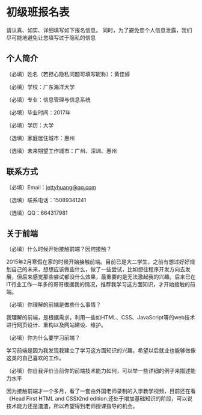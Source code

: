 # 初级班报名表

请认真、如实、详细填写如下报名信息。
同时，为了避免您个人信息泄露，我们尽可能地避免让您填写过于隐私的信息

## 个人简介

（必填）姓名（若担心隐私问题可填写昵称）：黄佳婷

（必填）学校：广东海洋大学

（必填）专业：信息管理与信息系统

（必填）毕业时间：2017年

（必填）学历：大学

（选填）家庭居住城市：惠州

（选填）未来期望工作城市：广州、深圳、惠州


## 联系方式

（必填）Email：jettyhuang@qq.com

（选填）联系电话：15089341241

（选填）QQ：664317981


## 关于前端

（必填）什么时候开始接触前端？因何接触？

2015年2月寒假在家的时候开始接触前端。目前已是大二学生，之前有想过好好规划自己的未来，想想应该做些什么，做了一些尝试，比如想往程序开发方向去发展，但后来感觉那些尝试都没什么效果，最重要的是无法激起我的兴趣。后来已在IT行业工作一年多的哥哥根据我的情况，推荐我学习这方面知识，才开始接触的前端。

（必填）你理解的前端是做些什么事情？

我理解的前端，是根据需求，利用一些如HTML、CSS、JavaScript等的web技术进行网页设计、重构以及网站建设、维护。

（必填）你为什么要学习前端？

学习前端是因为我发现我建立了学习这方面知识的兴趣，希望以后就业也能够做像这类的自己喜欢的工作。

（必填）你自我评价当前你的前端技术能力如何，可以举一些详细的例子来描述能力水平

因为接触前端才一个多月，看了一套由外国老师录制的入学教学视频，目前还在看《Head First HTML and CSS》2nd edition.还处于增加基础知识的阶段，可以说技术能力还是渣渣，所以希望得到老师授课指导的机会。
